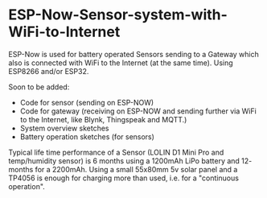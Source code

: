 # ESP-Now-Sensor-system-with-WiFi-to-Internet
ESP-Now is used for battery operated Sensors sending to a Gateway which also is connected with WiFi to the Internet (at the same time).
Using ESP8266 and/or ESP32.

Soon to be added:
- Code for sensor (sending on ESP-NOW)
- Code for gateway (receiving on ESP-NOW and sending further via WiFi to the Internet, like Blynk, Thingspeak and MQTT.)
- System overview sketches
- Battery operation sketches (for sensors)

Typical life time performance of a Sensor (LOLIN D1 Mini Pro and temp/humidity sensor) is 6 months using a 1200mAh LiPo battery and 12- months for a 2200mAh.
Using a small 55x80mm 5v solar panel and a TP4056 is enough for charging more than used, i.e. for a "continuous operation".
